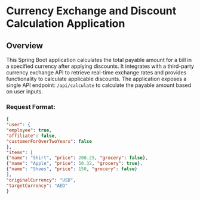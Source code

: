 # Currency Exchange and Discount Calculation Application

## Overview

This Spring Boot application calculates the total payable amount for a bill in a specified currency after applying discounts. It integrates with a third-party currency exchange API to retrieve real-time exchange rates and provides functionality to calculate applicable discounts. The application exposes a single API endpoint: `/api/calculate` to calculate the payable amount based on user inputs.
### Request Format:

```json
{
"user": {
"employee": true,
"affiliate": false,
"customerForOverTwoYears": false
},
"items": [
{"name": "Shirt", "price": 200.25, "grocery": false},
{"name": "Apple", "price": 50.32, "grocery": true},
{"name": "Shoes", "price": 150, "grocery": false}
],
"originalCurrency": "USD",
"targetCurrency": "AED"
}